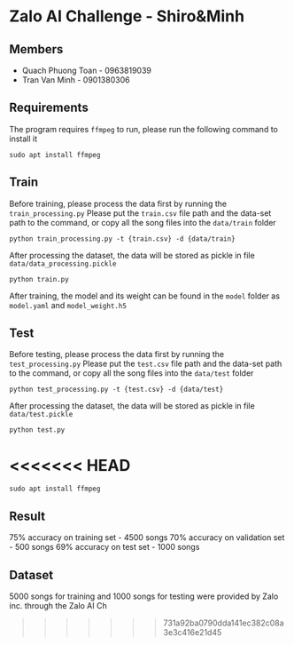 # Zalo AI Challenge - Shiro&Minh

## Members

- Quach Phuong Toan - 0963819039
- Tran Van Minh - 0901380306

## Requirements

The program requires `ffmpeg` to run, please run the following command to install it

`sudo apt install ffmpeg`

## Train

Before training, please process the data first by running the `train_processing.py`
Please put the `train.csv` file path and the data-set path to the command, or copy all the song files into the `data/train` folder

`python train_processing.py -t {train.csv} -d {data/train}`

After processing the dataset, the data will be stored as pickle in file `data/data_processing.pickle`

`python train.py`

After training, the model and its weight can be found in the `model` folder as `model.yaml` and `model_weight.h5`

## Test

Before testing, please process the data first by running the `test_processing.py`
Please put the `test.csv` file path and the data-set path to the command, or copy all the song files into the `data/test` folder

`python test_processing.py -t {test.csv} -d {data/test}`

After processing the dataset, the data will be stored as pickle in file `data/test.pickle` 

`python test.py`

<<<<<<< HEAD
=======
`sudo apt install ffmpeg`

## Result

75% accuracy on training set - 4500 songs
70% accuracy on validation set - 500 songs
69% accuracy on test set - 1000 songs

## Dataset

5000 songs for training and 1000 songs for testing were provided by Zalo inc. through the Zalo AI Ch
>>>>>>> 731a92ba0790dda141ec382c08a3e3c416e21d45
